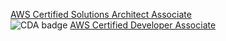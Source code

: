 [AWS Certified Solutions Architect Associate](../architect-associate)  
![CDA badge](https://images.youracclaim.com/size/680x680/images/6774b3bf-7a82-4d40-a2d1-86b412635bae/AWS-SolArchitect-Associate.png)
[AWS Certified Developer Associate](../developer-associate/dev-associate-notes.md)  
